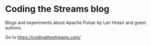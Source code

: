 # Coding the Streams blog

Blogs and experiments about Apache Pulsar by Lari Hotari and guest authors.

Go to https://codingthestreams.com/
